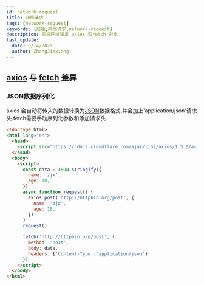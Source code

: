 ```yaml
---
id: network-request
title: 网络请求
tags: [network-request]
keywords: [前端,网络请求,network-request]
description: 前端网络请求 axios 和fetch 对比
last_update:
  date: 9/14/2023
  author: ZhangJiaxiang
---
```


## [axios](https://axios-http.com/) 与 [fetch](https://developer.mozilla.org/en-US/docs/Web/API/fetch) 差异
### JSON数据序列化
axios 会自动将传入的数据转换为[JSON](https://developer.mozilla.org/en-US/docs/Learn/JavaScript/Objects/JSON)数据格式,并会加上'application/json'请求头.fetch需要手动序列化参数和添加请求头.
```html
<!doctype html>
<html lang="en">
  <head>
    <script src="https://cdnjs.cloudflare.com/ajax/libs/axios/1.5.0/axios.min.js"></script>
  </head>
  <body>
    <script>
      const data = JSON.stringify({
        name: 'zjx',
        age: 18,
      })
      async function request() {
        axios.post('http://httpbin.org/post', {
          name: 'zjx',
          age: 18,
        })
      }
      request()

      fetch('http://httpbin.org/post', {
        method: 'post',
        body: data,
        headers: {'Content-Type':'application/json'}
      })
    </script>
  </body>
</html>
``` 

